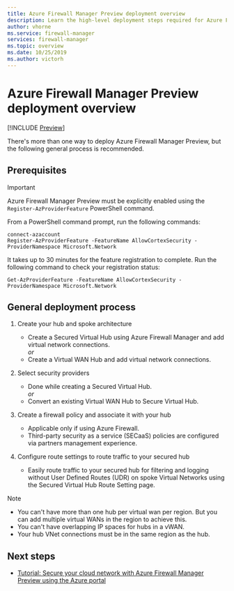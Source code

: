 ```yaml
---
title: Azure Firewall Manager Preview deployment overview
description: Learn the high-level deployment steps required for Azure Firewall Manager Preview
author: vhorne
ms.service: firewall-manager
services: firewall-manager
ms.topic: overview
ms.date: 10/25/2019
ms.author: victorh
---
```


# Azure Firewall Manager Preview deployment overview

[!INCLUDE [Preview](../../includes/firewall-manager-preview-notice.md)]

There's more than one way to deploy Azure Firewall Manager Preview, but the following general process is recommended.

## Prerequisites

> [!IMPORTANT]
> Azure Firewall Manager Preview must be explicitly enabled using the `Register-AzProviderFeature` PowerShell command.

From a PowerShell command prompt, run the following commands:

```azure-powershell
connect-azaccount
Register-AzProviderFeature -FeatureName AllowCortexSecurity -ProviderNamespace Microsoft.Network
```
It takes up to 30 minutes for the feature registration to complete. Run the following command to check your registration status:

`Get-AzProviderFeature -FeatureName AllowCortexSecurity -ProviderNamespace Microsoft.Network`

## General deployment process

1. Create your hub and spoke architecture

   - Create a Secured Virtual Hub using Azure Firewall Manager and add virtual network connections.<br>*or*<br>
   - Create a Virtual WAN Hub and add virtual network connections.
2. Select security providers

   - Done while creating a Secured Virtual Hub.<br>*or*<br>
   - Convert an existing Virtual WAN Hub to Secure Virtual Hub.
3. Create a firewall policy and associate it with your hub

   - Applicable only if using Azure Firewall.
   - Third-party security as a service (SECaaS) policies are configured via partners management experience.
4. Configure route settings to route traffic to your secured hub

   - Easily route traffic to your secured hub for filtering and logging without User Defined Routes (UDR) on spoke Virtual Networks using the Secured Virtual Hub Route Setting page.

> [!NOTE]
> - You can't have more than one hub per virtual wan per region. But you can add multiple virtual WANs in the region to achieve this.
> - You can't have overlapping IP spaces for hubs in a vWAN.
> - Your hub VNet connections must be in the same region as the hub.

## Next steps

- [Tutorial: Secure your cloud network with Azure Firewall Manager Preview using the Azure portal](secure-cloud-network.md)